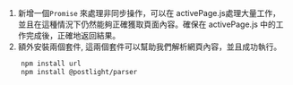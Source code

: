 1. 新增一個`Promise` 來處理非同步操作，可以在 activePage.js處理大量工作，並且在這種情況下仍然能夠正確獲取頁面內容。確保在 activePage.js 中的工作完成後，正確地返回結果。
2. 額外安裝兩個套件, 這兩個套件可以幫助我們解析網頁內容，並且成功執行。
```bash
    npm install url
    npm install @postlight/parser
```